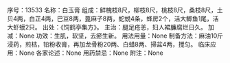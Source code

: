 序号：13533
名称：白玉膏
组成：鲜槐枝8尺，柳枝8尺，桃枝8尺，桑枝8尺，土贝4两，白芷4两，巴豆8两，蓖麻子8两，蛇蜕4条，蜂房2个，活大鲫鱼1尾，活大虾蟆2只。
出处：《饲鹤亭集方》。
主治：腿足疮恙，妇人裙臁腐烂日久。
加减：None
功效：生肌，软坚，去瘀生新。
用法用量：None
制备方法：麻油10斤浸药，煎枯，铅粉收膏，再加龙骨粉20两、白蜡8两、掃盆4两，搅匀。
临床应用：None
各家论述：None
用药禁忌：None
附注：None
